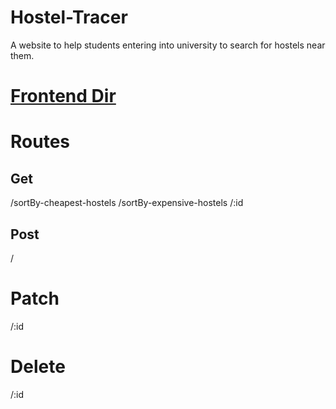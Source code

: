 # Hostel-Tracer
A website to help students entering into university to search for hostels near them.

# [Frontend Dir](https://github.com/stavio12/Hostel-Tracer/tree/master/tracer)


# Routes

## Get
/sortBy-cheapest-hostels
/sortBy-expensive-hostels
/:id


## Post
/

# Patch
/:id

# Delete
/:id

